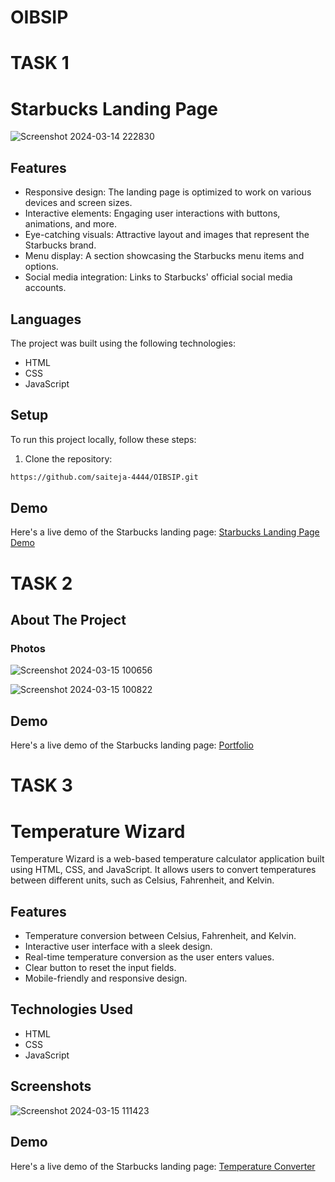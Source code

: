 # OIBSIP
# TASK 1
# Starbucks Landing Page
![Screenshot 2024-03-14 222830](https://github.com/saiteja-4444/OIBSIP/assets/140083199/bf699f43-2ad3-4e70-8d0a-a143c7b9957e)
## Features

- Responsive design: The landing page is optimized to work on various devices and screen sizes.
- Interactive elements: Engaging user interactions with buttons, animations, and more.
- Eye-catching visuals: Attractive layout and images that represent the Starbucks brand.
- Menu display: A section showcasing the Starbucks menu items and options.
- Social media integration: Links to Starbucks' official social media accounts.


## Languages

The project was built using the following technologies:

- HTML
- CSS
- JavaScript

## Setup

To run this project locally, follow these steps:

1. Clone the repository:
 ```sh
 https://github.com/saiteja-4444/OIBSIP.git
 ```


## Demo

Here's a live demo of the Starbucks landing page: [Starbucks Landing Page Demo](https://starbuckslandingpag.netlify.app/)


# TASK 2

## About The Project
  
  ### Photos

  
![Screenshot 2024-03-15 100656](https://github.com/saiteja-4444/OIBSIP/assets/140083199/97934dd6-844c-41ce-9e79-d44f23f974ca)


![Screenshot 2024-03-15 100822](https://github.com/saiteja-4444/OIBSIP/assets/140083199/758036b4-3a67-4b52-934c-9baa27dc54c7)

## Demo

Here's a live demo of the Starbucks landing page: [Portfolio]()


# TASK 3
# Temperature Wizard

Temperature Wizard is a web-based temperature calculator application built using HTML, CSS, and JavaScript. It allows users to convert temperatures between different units, such as Celsius, Fahrenheit, and Kelvin.


## Features

- Temperature conversion between Celsius, Fahrenheit, and Kelvin.
- Interactive user interface with a sleek design.
- Real-time temperature conversion as the user enters values.
- Clear button to reset the input fields.
- Mobile-friendly and responsive design.

## Technologies Used
- HTML
- CSS
- JavaScript

## Screenshots
![Screenshot 2024-03-15 111423](https://github.com/saiteja-4444/OIBSIP/assets/140083199/31e17263-5951-4d7c-a6a9-26276b39dd9f)

## Demo

Here's a live demo of the Starbucks landing page: [Temperature Converter]()



